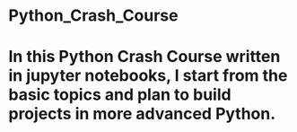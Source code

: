 # Python_Crash_Course

# In this Python Crash Course written in jupyter notebooks, I start from the basic topics and plan to build projects in more advanced Python.
